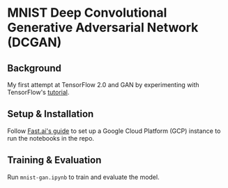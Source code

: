 # MNIST Deep Convolutional Generative Adversarial Network (DCGAN)

## Background
My first attempt at TensorFlow 2.0 and GAN by experimenting with TensorFlow's [tutorial](https://www.tensorflow.org/alpha/tutorials/generative/dcgan).

## Setup & Installation
Follow [Fast.ai's guide](https://course.fast.ai/start_gcp.html) to set up a Google Cloud Platform (GCP) instance to run the notebooks in the repo.

## Training & Evaluation
Run `mnist-gan.ipynb` to train and evaluate the model.
